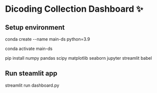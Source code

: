 # Dicoding Collection Dashboard ✨

## Setup environment

conda create --name main-ds python=3.9

conda activate main-ds

pip install numpy pandas scipy matplotlib seaborn jupyter streamlit babel

## Run steamlit app

streamlit run dashboard.py